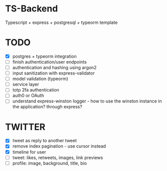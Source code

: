 # TS-Backend

Typescript + express + postgresql + typeorm template

# TODO

-   [x] postgres + typeorm integration
-   [ ] finish authentication/user endpoints
-   [ ] authentication and hashing using argon2
-   [ ] input sanitization with express-validator
-   [ ] model validation (typeorm)
-   [ ] service layer
-   [ ] totp 2fa authentication
-   [ ] auth0 or OAuth
-   [ ] understand express-winston logger - how to use the winston instance in the application? through express?

# TWITTER

-   [x] tweet as reply to another tweet
-   [x] remove index pagination - use cursor instead
-   [x] timeline for user
-   [ ] tweet: likes, retweets, images, link previews
-   [ ] profile: image, background, title, bio

